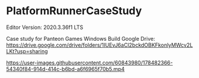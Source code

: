 # PlatformRunnerCaseStudy

Editor Version: 2020.3.36f1 LTS

Case study for Panteon Games
Windows Build Google Drive: https://drive.google.com/drive/folders/1IUEvJ6aCl2bckdOBKFkonlyMWcv2LLKt?usp=sharing


https://user-images.githubusercontent.com/60843980/178482366-54340f84-914d-414c-b6bd-a6f6965f70b5.mp4

